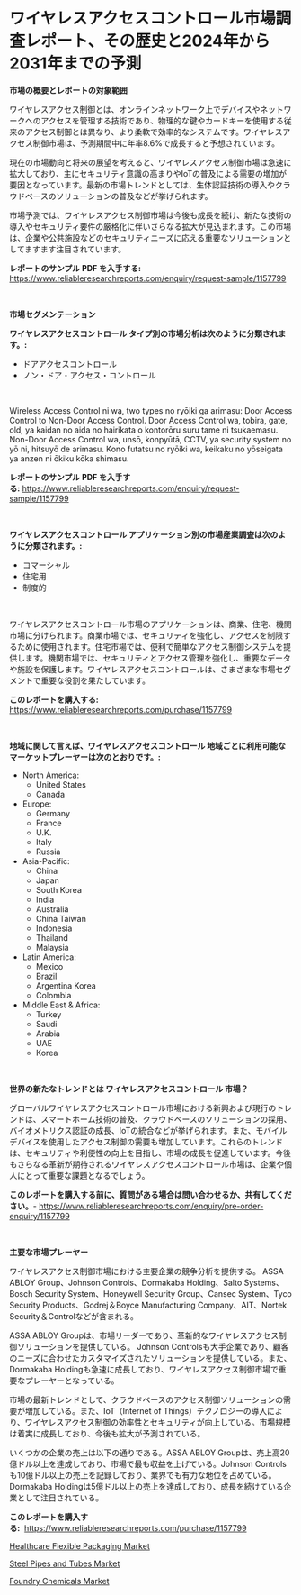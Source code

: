 <p><h1>ワイヤレスアクセスコントロール市場調査レポート、その歴史と2024年から2031年までの予測</h1></p><p><strong>市場の概要とレポートの対象範囲</strong></p>
<p><p>ワイヤレスアクセス制御とは、オンラインネットワーク上でデバイスやネットワークへのアクセスを管理する技術であり、物理的な鍵やカードキーを使用する従来のアクセス制御とは異なり、より柔軟で効率的なシステムです。ワイヤレスアクセス制御市場は、予測期間中に年率8.6%で成長すると予想されています。</p><p>現在の市場動向と将来の展望を考えると、ワイヤレスアクセス制御市場は急速に拡大しており、主にセキュリティ意識の高まりやIoTの普及による需要の増加が要因となっています。最新の市場トレンドとしては、生体認証技術の導入やクラウドベースのソリューションの普及などが挙げられます。</p><p>市場予測では、ワイヤレスアクセス制御市場は今後も成長を続け、新たな技術の導入やセキュリティ要件の厳格化に伴いさらなる拡大が見込まれます。この市場は、企業や公共施設などのセキュリティニーズに応える重要なソリューションとしてますます注目されています。</p></p>
<p><strong>レポートのサンプル PDF を入手する:</strong> <a href="https://www.reliableresearchreports.com/enquiry/request-sample/1157799">https://www.reliableresearchreports.com/enquiry/request-sample/1157799</a></p>
<p>&nbsp;</p>
<p><strong>市場セグメンテーション</strong></p>
<p><strong>ワイヤレスアクセスコントロール タイプ別の市場分析は次のように分類されます。:</strong></p>
<p><ul><li>ドアアクセスコントロール</li><li>ノン・ドア・アクセス・コントロール</li></ul></p>
<p>&nbsp;</p>
<p><p>Wireless Access Control ni wa, two types no ryōiki ga arimasu: Door Access Control to Non-Door Access Control. Door Access Control wa, tobira, gate, old, ya kaidan no aida no hairikata o kontorōru suru tame ni tsukaemasu. Non-Door Access Control wa, unsō, konpyūtā, CCTV, ya security system no yō ni, hitsuyō de arimasu. Kono futatsu no ryōiki wa, keikaku no yōseigata ya anzen ni ōkiku kōka shimasu.</p></p>
<p><strong>レポートのサンプル PDF を入手する:</strong>&nbsp;<a href="https://www.reliableresearchreports.com/enquiry/request-sample/1157799">https://www.reliableresearchreports.com/enquiry/request-sample/1157799</a></p>
<p>&nbsp;</p>
<p><strong> ワイヤレスアクセスコントロール アプリケーション別の市場産業調査は次のように分類されます。:</strong></p>
<p><ul><li>コマーシャル</li><li>住宅用</li><li>制度的</li></ul></p>
<p>&nbsp;</p>
<p><p>ワイヤレスアクセスコントロール市場のアプリケーションは、商業、住宅、機関市場に分けられます。商業市場では、セキュリティを強化し、アクセスを制限するために使用されます。住宅市場では、便利で簡単なアクセス制御システムを提供します。機関市場では、セキュリティとアクセス管理を強化し、重要なデータや施設を保護します。ワイヤレスアクセスコントロールは、さまざまな市場セグメントで重要な役割を果たしています。</p></p>
<p><strong>このレポートを購入する:</strong>&nbsp; <a href="https://www.reliableresearchreports.com/purchase/1157799">https://www.reliableresearchreports.com/purchase/1157799</a></p>
<p>&nbsp;</p>
<p><strong>地域に関して言えば、ワイヤレスアクセスコントロール 地域ごとに利用可能なマーケットプレーヤーは次のとおりです。:</strong></p>
<p><ul>
    <li>
        North America:
        <ul>
            <li>United States</li>
            <li>Canada</li>
        </ul>
    </li>
    <li>
        Europe:
        <ul>
            <li>Germany</li>
            <li>France</li>
            <li>U.K.</li>
            <li>Italy</li>
            <li>Russia</li>
        </ul>
    </li>
    <li>
        Asia-Pacific:
        <ul>
            <li>China</li>
            <li>Japan</li>
            <li>South Korea</li>
            <li>India</li>
            <li>Australia</li>
            <li>China Taiwan</li>
            <li>Indonesia</li>
            <li>Thailand</li>
            <li>Malaysia</li>
        </ul>
    </li>
    <li>
        Latin America:
        <ul>
            <li>Mexico</li>
            <li>Brazil</li>
            <li>Argentina Korea</li>
            <li>Colombia</li>
        </ul>
    </li>
    <li>
        Middle East & Africa:
        <ul>
            <li>Turkey</li>
            <li>Saudi</li>
            <li>Arabia</li>
            <li>UAE</li>
            <li>Korea</li>
        </ul>
    </li>
    </ul></p>
<p>&nbsp;</p>
<p><strong>世界の新たなトレンドとは ワイヤレスアクセスコントロール 市場？</strong></p>
<p><p>グローバルワイヤレスアクセスコントロール市場における新興および現行のトレンドは、スマートホーム技術の普及、クラウドベースのソリューションの採用、バイオメトリクス認証の成長、IoTの統合などが挙げられます。また、モバイルデバイスを使用したアクセス制御の需要も増加しています。これらのトレンドは、セキュリティや利便性の向上を目指し、市場の成長を促進しています。今後もさらなる革新が期待されるワイヤレスアクセスコントロール市場は、企業や個人にとって重要な課題となるでしょう。</p></p>
<p><strong>このレポートを購入する前に、質問がある場合は問い合わせるか、共有してください。</strong>- <a href="https://www.reliableresearchreports.com/enquiry/pre-order-enquiry/1157799">https://www.reliableresearchreports.com/enquiry/pre-order-enquiry/1157799</a></p>
<p>&nbsp;</p>
<p><strong>主要な市場プレーヤー</strong></p>
<p><p>ワイヤレスアクセス制御市場における主要企業の競争分析を提供する。 ASSA ABLOY Group、Johnson Controls、Dormakaba Holding、Salto Systems、Bosch Security System、Honeywell Security Group、Cansec System、Tyco Security Products、Godrej＆Boyce Manufacturing Company、AIT、Nortek Security＆Controlなどが含まれる。</p><p>ASSA ABLOY Groupは、市場リーダーであり、革新的なワイヤレスアクセス制御ソリューションを提供している。 Johnson Controlsも大手企業であり、顧客のニーズに合わせたカスタマイズされたソリューションを提供している。また、Dormakaba Holdingも急速に成長しており、ワイヤレスアクセス制御市場で重要なプレーヤーとなっている。</p><p>市場の最新トレンドとして、クラウドベースのアクセス制御ソリューションの需要が増加している。また、IoT（Internet of Things）テクノロジーの導入により、ワイヤレスアクセス制御の効率性とセキュリティが向上している。市場規模は着実に成長しており、今後も拡大が予測されている。</p><p>いくつかの企業の売上は以下の通りである。ASSA ABLOY Groupは、売上高20億ドル以上を達成しており、市場で最も収益を上げている。Johnson Controlsも10億ドル以上の売上を記録しており、業界でも有力な地位を占めている。Dormakaba Holdingは5億ドル以上の売上を達成しており、成長を続けている企業として注目されている。</p></p>
<p><strong>このレポートを購入する:</strong>&nbsp;&nbsp;<a href="https://www.reliableresearchreports.com/purchase/1157799">https://www.reliableresearchreports.com/purchase/1157799</a></p>
<p><p><a href="https://github.com/johnbach50/Market-Research-Report-List-2/blob/main/healthcare-flexible-packaging-market.md">Healthcare Flexible Packaging Market</a></p><p><a href="https://github.com/wusalecollins540tpqoz/Market-Research-Report-List-1/blob/main/steel-pipes-and-tubes-market.md">Steel Pipes and Tubes Market</a></p><p><a href="https://github.com/pjcfca/Market-Research-Report-List-1/blob/main/foundry-chemicals-market.md">Foundry Chemicals Market</a></p></p>